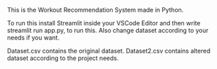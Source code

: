 This is the Workout Recommendation System made in Python.

To run this install Streamlit inside your VSCode Editor and then write streamlit run app.py, to run this.
Also change dataset according to your needs if you want.

Dataset.csv contains the original dataset.
Dataset2.csv contains altered dataset according to the project needs.

